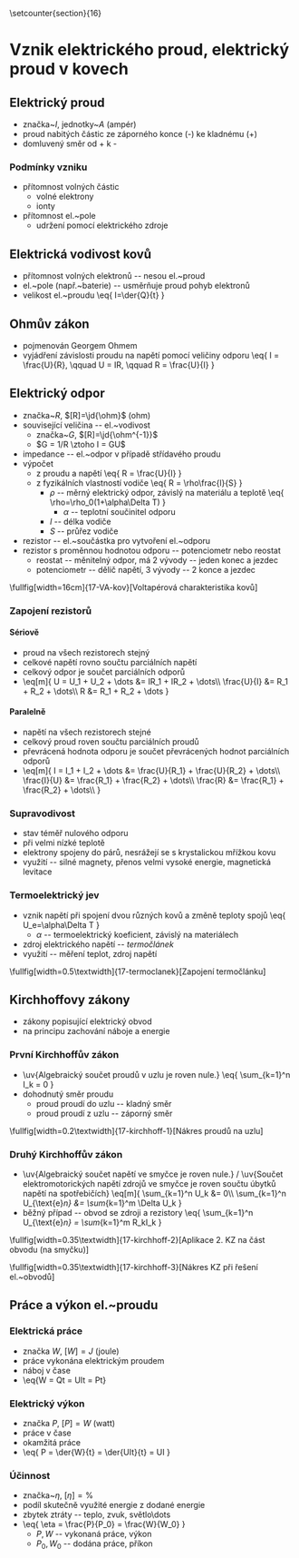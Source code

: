 \setcounter{section}{16}
# Vznik elektrického proud, elektrický proud v kovech
## Elektrický proud
- značka~$I$, jednotky~$A$ (ampér)
- proud nabitých částic ze záporného konce (-) ke kladnému (+)
- domluvený směr od + k -

### Podmínky vzniku
- přítomnost volných částic
	- volné elektrony
	- ionty
- přítomnost el.~pole
	- udržení pomocí elektrického zdroje

## Elektrická vodivost kovů
- přítomnost volných elektronů -- nesou el.~proud
- el.~pole (např.~baterie) -- usměrňuje proud pohyb elektronů
- velikost el.~proudu
	\eq{
		I=\der{Q}{t}
	}

## Ohmův zákon
- pojmenován Georgem Ohmem
- vyjádření závislosti proudu na napětí pomocí veličiny odporu
	\eq{
		I = \frac{U}{R}, \qquad U = IR, \qquad R = \frac{U}{I}
	}

## Elektrický odpor
- značka~$R$, $[R]=\jd{\ohm}$ (ohm)
- související veličina -- el.~vodivost
	- značka~$G$, $[R]=\jd{\ohm^{-1}}$
	- $G = 1/R \ztoho I = GU$
- impedance -- el.~odpor v případě střídavého proudu
- výpočet
	- z proudu a napětí
		\eq{
			R = \frac{U}{I}
		}
	- z fyzikálních vlastností vodiče
		\eq{
			R = \rho\frac{l}{S}
		}
		- $\rho$ -- měrný elektrický odpor, závislý na materiálu a teplotě
		\eq{
			\rho=\rho_0(1+\alpha\Delta T)
		}
			- $\alpha$ -- teplotní součinitel odporu
		- $l$ -- délka vodiče
		- $S$ -- průřez vodiče
- rezistor -- el.~součástka pro vytvoření el.~odporu
- rezistor s proměnnou hodnotou odporu -- potenciometr nebo reostat
	- reostat -- měnitelný odpor, má 2 vývody -- jeden konec a jezdec
	- potenciometr -- dělič napětí, 3 vývody -- 2 konce a jezdec

\fullfig[width=16cm]{17-VA-kov}[Voltapérová charakteristika kovů]

### Zapojení rezistorů
#### Sériově
- proud na všech rezistorech stejný
- celkové napětí rovno součtu parciálních napětí
- celkový odpor je součet parciálních odporů
- \eq[m]{
		U = U_1 + U_2 + \dots &= IR_1 + IR_2 + \dots\\\\
		\frac{U}{I} &= R_1 + R_2 + \dots\\\\
		R &= R_1 + R_2 + \dots
	}

#### Paralelně
- napětí na všech rezistorech stejné
- celkový proud roven součtu parciálních proudů
- převrácená hodnota odporu je součet převrácených hodnot parciálních odporů
- \eq[m]{
		I = I_1 + I_2 + \dots &= \frac{U}{R_1} + \frac{U}{R_2} + \dots\\\\
		\frac{I}{U} &= \frac{R_1} + \frac{R_2} + \dots\\\\
		\frac{R} &= \frac{R_1} + \frac{R_2} + \dots\\\\
	}

### Supravodivost
- stav téměř nulového odporu
- při velmi nízké teplotě
- elektrony spojeny do párů, nesrážejí se s krystalickou mřížkou kovu
- využití -- silné magnety, přenos velmi vysoké energie, magnetická levitace

### Termoelektrický jev
- vznik napětí při spojení dvou různých kovů a změně teploty spojů
	\eq{
		U_e=\alpha\Delta T
	}
	- $\alpha$ -- termoelektrický koeficient, závislý na materiálech
- zdroj elektrického napětí -- *termočlánek*
- využití -- měření teplot, zdroj napětí

\fullfig[width=0.5\textwidth]{17-termoclanek}[Zapojení termočlánku]

## Kirchhoffovy zákony
- zákony popisující elektrický obvod
- na principu zachování náboje a energie

### První Kirchhoffův zákon
- \uv{Algebraický součet proudů v uzlu je roven nule.}
	\eq{
		\sum_{k=1}^n I_k = 0
	}
- dohodnutý směr proudu
	- proud proudí do uzlu -- kladný směr
	- proud proudí z uzlu -- záporný směr

\fullfig[width=0.2\textwidth]{17-kirchhoff-1}[Nákres proudů na uzlu]

### Druhý Kirchhoffův zákon
- \uv{Algebraický součet napětí ve smyčce je roven nule.} / \uv{Součet elektromotorických napětí zdrojů ve smyčce je roven součtu úbytků napětí na spotřebičích}
	\eq[m]{
		\sum_{k=1}^n U_k &= 0\\\\
		\sum_{k=1}^n U_{\text{e}_n} &= \sum_{k=1}^m \\Delta U_k
	}
- běžný případ -- obvod se zdroji a rezistory
	\eq{
		\sum_{k=1}^n U_{\text{e}_n} = \sum_{k=1}^m R_kI_k
	}

\fullfig[width=0.35\textwidth]{17-kirchhoff-2}[Aplikace 2. KZ na část obvodu (na smyčku)]

\fullfig[width=0.35\textwidth]{17-kirchhoff-3}[Nákres KZ při řešení el.~obvodů]

## Práce a výkon el.~proudu
### Elektrická práce
- značka $W$, $[W]=J$ (joule)
- práce vykonána elektrickým proudem
- náboj v čase
- \eq{W = Qt = UIt = Pt}

### Elektrický výkon
- značka $P$, $[P]=W$ (watt)
- práce v čase
- okamžitá práce
- \eq{
		P = \der{W}{t} = \der{UIt}{t} = UI
	}

### Účinnost
- značka~$\eta$, $[\eta]=\%$
- podíl skutečně využité energie z dodané energie
- zbytek ztráty -- teplo, zvuk, světlo\dots
- \eq{
		\eta = \frac{P}{P_0} = \frac{W}{W_0}
	}
	- $P, W$ -- vykonaná práce, výkon
	- $P_0, W_0$ -- dodána práce, příkon

